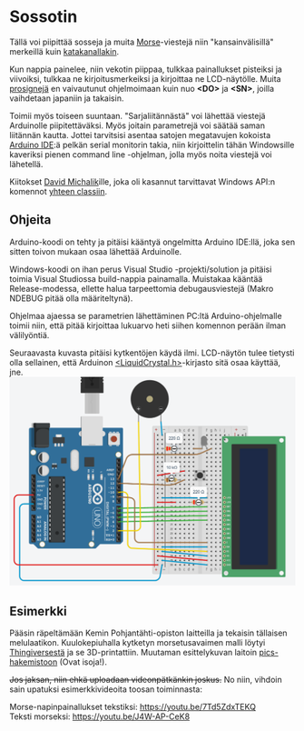 # Sossotin
Tällä voi piipittää sosseja ja muita [Morse](https://en.wikipedia.org/wiki/Morse_code)-viestejä niin "kansainvälisillä" merkeillä kuin [katakanallakin](https://en.wikipedia.org/wiki/Wabun_code).

Kun nappia painelee, niin vekotin piippaa, tulkkaa painallukset pisteiksi ja viivoiksi, tulkkaa ne kirjoitusmerkeiksi ja kirjoittaa ne LCD-näytölle. Muita [prosignejä](https://en.wikipedia.org/wiki/Prosigns_for_Morse_code) en vaivautunut ohjelmoimaan kuin nuo **\<DO\>** ja **\<SN\>**, joilla vaihdetaan japaniin ja takaisin.

Toimii myös toiseen suuntaan. "Sarjaliitännästä" voi lähettää viestejä Arduinolle piipitettäväksi. Myös joitain parametrejä voi säätää saman liitännän kautta. Jottei tarvitsisi asentaa satojen megatavujen kokoista [Arduino IDE](https://www.arduino.cc/en/software):ä pelkän serial monitorin takia, niin kirjoittelin tähän Windowsille kaveriksi pienen command line -ohjelman, jolla myös noita viestejä voi lähetellä.

Kiitokset [David Michalik](https://github.com/dmicha16)ille, joka oli kasannut tarvittavat Windows API:n komennot [yhteen classiin](https://github.com/dmicha16/simple_serial_port).


## Ohjeita
Arduino-koodi on tehty ja pitäisi kääntyä ongelmitta Arduino IDE:llä, joka sen sitten toivon mukaan osaa lähettää Arduinolle.

Windows-koodi on ihan perus Visual Studio -projekti/solution ja pitäisi toimia Visual Studiossa build-nappia painamalla. Muistakaa kääntää Release-modessa, ellette halua tarpeettomia debugausviestejä (Makro NDEBUG pitää olla määriteltynä).

Ohjelmaa ajaessa se parametrien lähettäminen PC:ltä Arduino-ohjelmalle toimii niin, että pitää kirjoittaa lukuarvo heti siihen komennon perään ilman välilyöntiä.

Seuraavasta kuvasta pitäisi kytkentöjen käydä ilmi. LCD-näytön tulee tietysti olla sellainen, että Arduinon [\<LiquidCrystal.h\>](https://www.arduino.cc/reference/en/libraries/liquidcrystal/)-kirjasto sitä osaa käyttää, jne.
![kytkentäkaavio](/pics/kaavio.png)

## Esimerkki
Pääsin räpeltämään Kemin Pohjantähti-opiston laitteilla ja tekaisin tällaisen melulaatikon. Kuulokepiuhalla kytketyn morsetusavaimen malli löytyi [Thingiversestä](https://www.thingiverse.com/thing:2870754) ja se 3D-printattiin. Muutaman esittelykuvan laitoin [pics-hakemistoon](/pics) (Ovat isoja!).

~~Jos jaksan, niin ehkä uploadaan videonpätkänkin joskus.~~ No niin, vihdoin sain upatuksi esimerkkivideoita toosan toiminnasta:

Morse-napinpainallukset tekstiksi: <https://youtu.be/7Td5ZdxTEKQ><br>
Teksti morseksi: <https://youtu.be/J4W-AP-CeK8>
